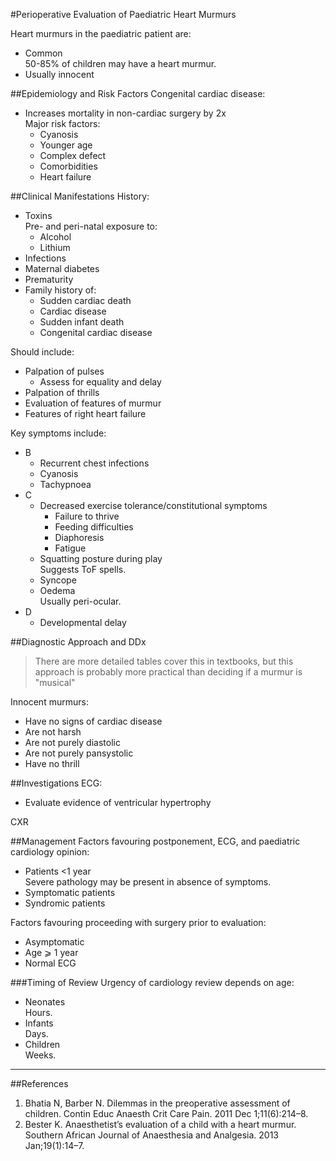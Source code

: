 





#Perioperative Evaluation of Paediatric Heart Murmurs

Heart murmurs in the paediatric patient are:
* Common  
50-85% of children may have a heart murmur.
* Usually innocent  


##Epidemiology and Risk Factors
Congenital cardiac disease:
* Increases mortality in non-cardiac surgery by 2x  
Major risk factors:
	* Cyanosis
	* Younger age
	* Complex defect
	* Comorbidities
	* Heart failure

##Clinical Manifestations
History:
* Toxins  
Pre- and peri-natal exposure to:
	* Alcohol
	* Lithium
* Infections
* Maternal diabetes
* Prematurity
* Family history of:
	* Sudden cardiac death
	* Cardiac disease
	* Sudden infant death
	* Congenital cardiac disease

Should include:
* Palpation of pulses
	* Assess for equality and delay
* Palpation of thrills
* Evaluation of features of murmur
* Features of right heart failure

Key symptoms include:
* B
	* Recurrent chest infections
	* Cyanosis
	* Tachypnoea
* C
	* Decreased exercise tolerance/constitutional symptoms
		* Failure to thrive
		* Feeding difficulties
		* Diaphoresis
		* Fatigue
	* Squatting posture during play  
	Suggests ToF spells.
	* Syncope
	* Oedema  
	Usually peri-ocular.
* D
	* Developmental delay




##Diagnostic Approach and DDx
> There are more detailed tables cover this in textbooks, but this approach is probably more practical than deciding if a murmur is "musical"

Innocent murmurs:
* Have no signs of cardiac disease
* Are not harsh
* Are not purely diastolic
* Are not purely pansystolic
* Have no thrill
 

##Investigations
ECG:
* Evaluate evidence of ventricular hypertrophy

CXR

##Management
Factors favouring postponement, ECG, and paediatric cardiology opinion:
* Patients <1 year  
Severe pathology may be present in absence of symptoms.
* Symptomatic patients
* Syndromic patients

Factors favouring proceeding with surgery prior to evaluation:
* Asymptomatic
* Age ⩾ 1 year
* Normal ECG


###Timing of Review
Urgency of cardiology review depends on age:
* Neonates  
Hours.
* Infants  
Days.
* Children  
Weeks.


---
##References
1. Bhatia N, Barber N. Dilemmas in the preoperative assessment of children. Contin Educ Anaesth Crit Care Pain. 2011 Dec 1;11(6):214–8. 
2. Bester K. Anaesthetist’s evaluation of a child with a heart murmur. Southern African Journal of Anaesthesia and Analgesia. 2013 Jan;19(1):14–7. 
